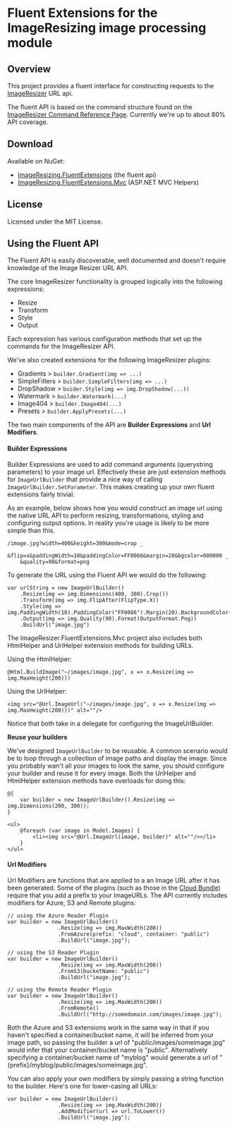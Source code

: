 # Fluent Extensions for the ImageResizing image processing module

## Overview

This project provides a fluent interface for constructing requests to the [ImageResizer](http://imageresizing.net) URL api.

The fluent API is based on the command structure found on the [ImageResizer Command Reference Page](http://imageresizing.net/docs/reference). Currently we're up to about 80% API coverage.

## Download

Available on NuGet:

- [ImageResizing.FluentExtensions](http://nuget.org/packages/ImageResizer.FluentExtensions) (the fluent api)
- [ImageResizing.FluentExtensions.Mvc](http://nuget.org/packages/ImageResizer.FluentExtensions.Mvc) (ASP.NET MVC Helpers)

## License

Licensed under the MIT License.

## Using the Fluent API

The Fluent API is easily discoverable, well documented and doesn't require knowledge of the Image Resizer URL API.

The core ImageResizer functionality is grouped logically into the following expressions:

- Resize
- Transform
- Style
- Output

Each expression has various configuration methods that set up the commands for the ImageResizer API. 

We've also created extensions for the following ImageResizer plugins:

- Gradients > `builder.Gradient(img => ...)`
- SimpleFilters > `builder.SimpleFilters(img => ...)`
- DropShadow > `buider.Style(img => img.DropShadow(...))`
- Watermark > `builder.Watermark(...)`
- Image404 > `builder.Image404(...)`
- Presets > `builder.ApplyPresets(...)`

The two main components of the API are **Builder Expressions** and **Url Modifiers**. 

#### Builder Expressions

Builder Expressions are used to add command arguments (querystring parameters) to your image url. Effectively these are just extension methods for `ImageUrlBuilder` that provide a nice way of calling `ImageUrlBuilder.SetParameter`. This makes creating up your own fluent extensions fairly trivial.

As an example, below shows how you would construct an image url using the native URL API to perform resizing, transformations, styling and configuring output options. In reality you're usage is likely to be more simple than this.

	/image.jpg?width=400&height=300&mode=crop _
		&flip=x&paddingWidth=10&paddingColor=FF0066&margin=20&bgcolor=000000 _
		&quality=90&format=png

To generate the URL using the Fluent API we would do the following:

    var urlString = new ImageUrlBuilder()
        .Resize(img => img.Dimensions(400, 300).Crop())
        .Transform(img => img.FlipAfter(FlipType.X))
        .Style(img => img.PaddingWidth(10).PaddingColor("FF0066").Margin(20).BackgroundColor("000000"))
        .Output(img => img.Quality(90).Format(OutputFormat.Png))
		.BuildUrl("image.jpg")

The ImageResizer.FluentExtensions.Mvc project also includes both HtmlHelper and UrlHelper extension methods for building URLs.

Using the HtmlHelper:

	@Html.BuildImage("~/images/image.jpg", x => x.Resize(img => img.MaxHeight(200)))

Using the UrlHelper:

	<img src="@Url.ImageUrl("~/images/image.jpg", x => x.Resize(img => img.MaxHeight(200)))" alt=""/>

Notice that both take in a delegate for configuring the ImageUrlBuilder.

**Reuse your builders**

We've designed `ImageUrlBuilder` to be reusable. A common scenario would be to loop through a collection of image paths and display the image. Since you probably wan't all your images to look the same, you should configure your builder and reuse it for every image. Both the UrlHelper and HtmlHelper extension methods have overloads for doing this:

	@{
		var builder = new ImageUrlBuilder().Resize(img => img.Dimensions(200, 300));
	}
	
	<ul>
		@foreach (var image in Model.Images) {
			<li><img src="@Url.ImageUrl(image, builder)" alt=""/></li>
		}
	</ul>

#### Url Modifiers

Url Modifiers are functions that are applied to a an Image URL after it has been generated. Some of the plugins (such as those in the [Cloud Bundle](http://imageresizing.net/plugins/bundles/3)) require that you add a prefix to your ImageURLs. The API currently includes modifiers for Azure, S3 and Remote plugins:

	// using the Azure Reader Plugin
	var builder = new ImageUrlBuilder()
					.Resize(img => img.MaxWidth(200))
					.FromAzure(prefix: "cloud", container: "public")
					.BuildUrl("image.jpg");

	// using the S3 Reader Plugin
	var builder = new ImageUrlBuilder()
					.Resize(img => img.MaxWidth(200))
					.FromS3(bucketName: "public")
					.BuildUrl("image.jpg");
					
	// using the Remote Reader Plugin
	var builder = new ImageUrlBuilder()
					.Resize(img => img.MaxWidth(200))
					.FromRemote()
					.BuildUrl("http://somedomain.com/images/image.jpg");

Both the Azure and S3 extensions work in the same way in that if you haven't specified a container/bucket name, it will be inferred from your image path, so passing the builder a url of "public/images/someimage.jpg" would infer that your container/bucket name is "public". Alternatively specifying a container/bucket name of "myblog" would generate a url of "{prefix}/myblog/public/images/someimage.jpg".

You can also apply your own modifiers by simply passing a string function to the builder. Here's one for lower-casing all URLs:

	var builder = new ImageUrlBuilder()
					.Resize(img => img.MaxWidth(200))
					.AddModifier(url => url.ToLower())
					.BuildUrl("image.jpg");

